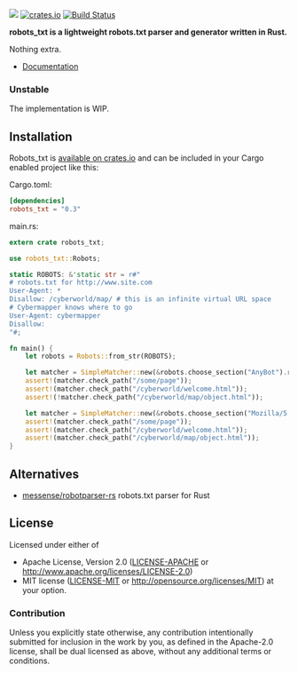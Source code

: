
![](https://img.shields.io/crates/l/robots_txt.svg)
[![crates.io](https://img.shields.io/crates/v/robots_txt.svg)](https://crates.io/crates/robots_txt)
[![Build Status](https://travis-ci.org/alexander-irbis/robots_txt.svg)](https://travis-ci.org/alexander-irbis/robots_txt)


**robots_txt is a lightweight robots.txt parser and generator written in Rust.**

Nothing extra.
 
* [Documentation](https://docs.rs/robots_txt)


### Unstable

The implementation is WIP.


## Installation

Robots_txt is [available on crates.io](https://crates.io/crates/robots_txt) and can be included in your Cargo enabled project like this:

Cargo.toml:
```toml
[dependencies]
robots_txt = "0.3"
```

main.rs:
```rust
extern crate robots_txt;

use robots_txt::Robots;

static ROBOTS: &'static str = r#"
# robots.txt for http://www.site.com
User-Agent: *
Disallow: /cyberworld/map/ # this is an infinite virtual URL space
# Cybermapper knows where to go
User-Agent: cybermapper
Disallow:
"#;

fn main() {
    let robots = Robots::from_str(ROBOTS);

    let matcher = SimpleMatcher::new(&robots.choose_section("AnyBot").rules);
    assert!(matcher.check_path("/some/page"));
    assert!(matcher.check_path("/cyberworld/welcome.html"));
    assert!(!matcher.check_path("/cyberworld/map/object.html"));

    let matcher = SimpleMatcher::new(&robots.choose_section("Mozilla/5.0; CyberMapper v. 3.14").rules);
    assert!(matcher.check_path("/some/page"));
    assert!(matcher.check_path("/cyberworld/welcome.html"));
    assert!(matcher.check_path("/cyberworld/map/object.html"));
}
```


## Alternatives

 * [messense/robotparser-rs](https://github.com/messense/robotparser-rs)   robots.txt parser for Rust


## License

Licensed under either of
 * Apache License, Version 2.0 ([LICENSE-APACHE](LICENSE-APACHE) or http://www.apache.org/licenses/LICENSE-2.0)
 * MIT license ([LICENSE-MIT](LICENSE-MIT) or http://opensource.org/licenses/MIT)
at your option.


### Contribution

Unless you explicitly state otherwise, any contribution intentionally submitted
for inclusion in the work by you, as defined in the Apache-2.0 license,
shall be dual licensed as above, without any additional terms or conditions.
